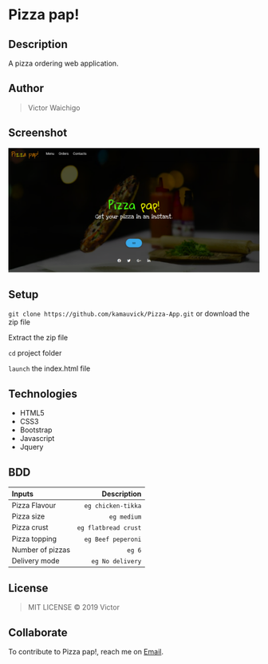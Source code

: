 # Pizza pap!

## Description 
A pizza ordering web application.

## Author
> Victor Waichigo

## Screenshot
<img src="images/shot.png" width="1000">

## Setup
`git clone https://github.com/kamauvick/Pizza-App.git` or download the zip file

Extract the zip file

`cd` project folder

`launch` the index.html file

## Technologies
* HTML5
* CSS3
* Bootstrap
* Javascript
* Jquery

## BDD
| Inputs |  Description |
| :---         |          ---: |
| Pizza Flavour   | `eg chicken-tikka`|
| Pizza size     | `eg medium`   |
| Pizza crust    | `eg flatbread crust`   |
| Pizza topping    | `eg Beef peperoni`  |
| Number of pizzas   | `eg 6`   |
| Delivery mode   | `eg No delivery`   |

## License
>MIT LICENSE &copy; 2019 Victor

## Collaborate
To contribute to Pizza pap!, reach me on [Email](waichigovick@gmail.com).
